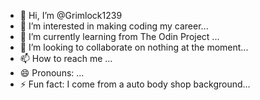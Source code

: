 - 👋 Hi, I’m @Grimlock1239
- 👀 I’m interested in making coding my career...
- 🌱 I’m currently learning from The Odin Project ...
- 💞️ I’m looking to collaborate on nothing at the moment...
- 📫 How to reach me ...
- 😄 Pronouns: ...
- ⚡ Fun fact: I come from a auto body shop background...

<!---
Grimlock1239/Grimlock1239 is a ✨ special ✨ repository because its `README.md` (this file) appears on your GitHub profile.
You can click the Preview link to take a look at your changes.
--->
